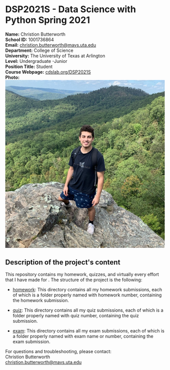 # DSP2021S - Data Science with Python Spring 2021

**Name:** Christion Butterworth  
**School ID:** 1001736864  
**Email:** christion.butterworth@mavs.uta.edu  
**Department:** College of Science  
**University:** The University of Texas at Arlington  
**Level:** Undergraduate -Junior  
**Position Title:** Student  
**Course Webpage:** [cdslab.org/DSP2021S](https://www.cdslab.org/DSP2021S)  
**Photo:** 
![](./profile_pic.jpg)

## Description of the project's content
This repository contains my homework, quizzes, and virtually every effort that I have made for <course name>. The structure of the project is the following:

+ [homework](./Homework): This directory contains all my homework submissions, each of which is a folder properly named with homework number, containing the homework submission.

+ [quiz](./Quizes): This directory contains all my quiz submissions, each of which is a folder properly named with quiz number, containing the quiz submission.

+ [exam](./Exams): This directory contains all my exam submissions, each of which is a folder properly named with exam name or number, containing the exam submission.

For questions and troubleshooting, please contact:  
Christion Butterworth  
christion.butterworth@mavs.uta.edu
